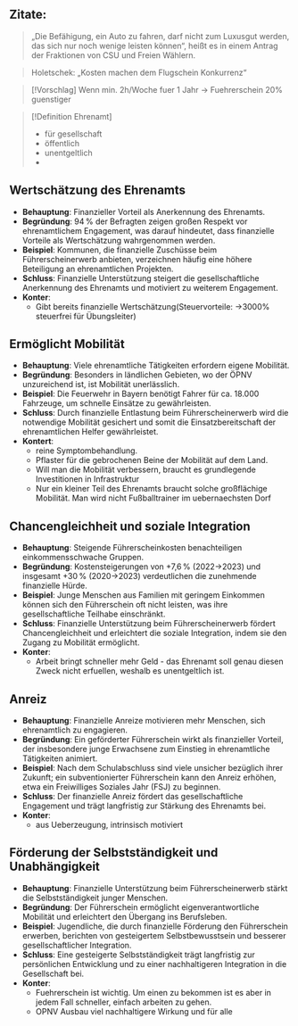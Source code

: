 ## Zitate:
>„Die Befähigung, ein Auto zu fahren, darf nicht zum Luxusgut werden, das sich nur noch wenige leisten können“, heißt es in einem Antrag der Fraktionen von CSU und Freien Wählern. 

>Holetschek: „Kosten machen dem Flugschein Konkurrenz“ 

>[!Vorschlag]
>Wenn min. 2h/Woche fuer 1 Jahr -> Fuehrerschein 20% guenstiger

>[!Definition Ehrenamt]
>- für gesellschaft
>- öffentlich
>- unentgeltlich
>- 


## Wertschätzung des Ehrenamts
- **Behauptung**: Finanzieller Vorteil als Anerkennung des Ehrenamts.  
- **Begründung**: 94 % der Befragten zeigen großen Respekt vor ehrenamtlichem Engagement, was darauf hindeutet, dass finanzielle Vorteile als Wertschätzung wahrgenommen werden.  
- **Beispiel**: Kommunen, die finanzielle Zuschüsse beim Führerscheinerwerb anbieten, verzeichnen häufig eine höhere Beteiligung an ehrenamtlichen Projekten.  
- **Schluss**: Finanzielle Unterstützung steigert die gesellschaftliche Anerkennung des Ehrenamts und motiviert zu weiterem Engagement.
- **Konter**:
	- Gibt bereits finanzielle Wertschätzung(Steuervorteile: ->3000% steuerfrei für Übungsleiter)

## Ermöglicht Mobilität
- **Behauptung**: Viele ehrenamtliche Tätigkeiten erfordern eigene Mobilität.  
- **Begründung**: Besonders in ländlichen Gebieten, wo der ÖPNV unzureichend ist, ist Mobilität unerlässlich.  
- **Beispiel**: Die Feuerwehr in Bayern benötigt Fahrer für ca. 18.000 Fahrzeuge, um schnelle Einsätze zu gewährleisten.  
- **Schluss**: Durch finanzielle Entlastung beim Führerscheinerwerb wird die notwendige Mobilität gesichert und somit die Einsatzbereitschaft der ehrenamtlichen Helfer gewährleistet. 
- **Kontert**:
	- reine Symptombehandlung.
	- Pflaster für die gebrochenen Beine der Mobilität auf dem Land.
	- Will man die Mobilität verbessern, braucht es grundlegende Investitionen in Infrastruktur
	- Nur ein kleiner Teil des Ehrenamts braucht solche großflächige Mobilität. Man wird nicht Fußballtrainer im uebernaechsten Dorf

## Chancengleichheit und soziale Integration
- **Behauptung**: Steigende Führerscheinkosten benachteiligen einkommensschwache Gruppen.  
- **Begründung**: Kostensteigerungen von +7,6 % (2022→2023) und insgesamt +30 % (2020→2023) verdeutlichen die zunehmende finanzielle Hürde.  
- **Beispiel**: Junge Menschen aus Familien mit geringem Einkommen können sich den Führerschein oft nicht leisten, was ihre gesellschaftliche Teilhabe einschränkt.  
- **Schluss**: Finanzielle Unterstützung beim Führerscheinerwerb fördert Chancengleichheit und erleichtert die soziale Integration, indem sie den Zugang zu Mobilität ermöglicht.
- **Konter**:
	- Arbeit bringt schneller mehr Geld - das Ehrenamt soll genau diesen Zweck nicht erfuellen, weshalb es unentgeltlich ist.

## Anreiz
- **Behauptung**: Finanzielle Anreize motivieren mehr Menschen, sich ehrenamtlich zu engagieren.  
- **Begründung**: Ein geförderter Führerschein wirkt als finanzieller Vorteil, der insbesondere junge Erwachsene zum Einstieg in ehrenamtliche Tätigkeiten animiert.  
- **Beispiel**: Nach dem Schulabschluss sind viele unsicher bezüglich ihrer Zukunft; ein subventionierter Führerschein kann den Anreiz erhöhen, etwa ein Freiwilliges Soziales Jahr (FSJ) zu beginnen.  
- **Schluss**: Der finanzielle Anreiz fördert das gesellschaftliche Engagement und trägt langfristig zur Stärkung des Ehrenamts bei.
- **Konter**:
	- aus Ueberzeugung, intrinsisch motiviert


## Förderung der Selbstständigkeit und Unabhängigkeit
- **Behauptung**: Finanzielle Unterstützung beim Führerscheinerwerb stärkt die Selbstständigkeit junger Menschen.  
- **Begründung**: Der Führerschein ermöglicht eigenverantwortliche Mobilität und erleichtert den Übergang ins Berufsleben.  
- **Beispiel**: Jugendliche, die durch finanzielle Förderung den Führerschein erwerben, berichten von gesteigertem Selbstbewusstsein und besserer gesellschaftlicher Integration.  
- **Schluss**: Eine gesteigerte Selbstständigkeit trägt langfristig zur persönlichen Entwicklung und zu einer nachhaltigeren Integration in die Gesellschaft bei.
- **Konter**:
	- Fuehrerschein ist wichtig. Um einen zu bekommen ist es aber in jedem Fall schneller, einfach arbeiten zu gehen. 
	- OPNV Ausbau viel nachhaltigere Wirkung und für alle